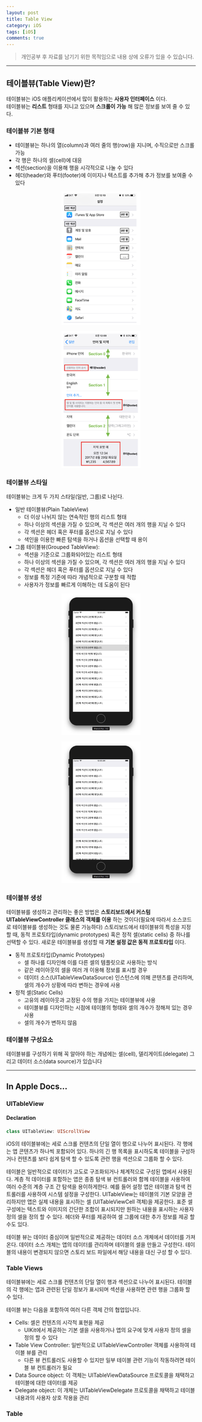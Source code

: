```yaml
---
layout: post
title: Table View
category: iOS
tags: [iOS]
comments: true
---
```


> 개인공부 후 자료를 남기기 위한 목적임으로 내용 상에 오류가 있을 수 있습니다.    

<hr>

## 테이블뷰(Table View)란?

테이블뷰는 iOS 애플리케이션에서 많이 활용하는 **사용자 인터페이스** 이다. <br>
테이블뷰는 **리스트** 형태를 지니고 있으며 **스크롤이 가능** 해 많은 정보를 보여 줄 수 있다.



### 테이블뷰 기본 형태

- 테이블뷰는 하나의 열(column)과 여러 줄의 행(row)을 지니며, 수직으로만 스크롤 가능
- 각 행은 하나의 셀(cell)에 대응
- 섹션(section)을 이용해 행을 시각적으로 나눌 수 있다
- 헤더(header)와 푸터(footer)에 이미지나 텍스트를 추가해 추가 정보를 보여줄 수 있다


<center>
<figure>
<img src="/assets/post-img/iOS/25.png" alt="" width="50%">
</figure>
</center>

<center>
<figure>
<img src="/assets/post-img/iOS/26.png" alt="" width="50%">
</figure>
</center>

### 테이블뷰 스타일

테이블뷰는 크게 두 가지 스타일(일반, 그룹)로 나뉜다.

- 일반 테이블뷰(Plain TableView)
  - 더 이상 나뉘지 않는 연속적인 행의 리스트 형태
  - 하나 이상의 섹션을 가질 수 있으며, 각 섹션은 여러 개의 행을 지닐 수 있다
  - 각 섹션은 헤더 혹은 푸터를 옵션으로 지닐 수 있다
  - 색인을 이용한 빠른 탐색을 하거나 옵션을 선택할 때 용이
- 그룹 테이블뷰(Grouped TableView):
  - 섹션을 기준으로 그룹화되어있는 리스트 형태
  - 하나 이상의 섹션을 가질 수 있으며, 각 섹션은 여러 개의 행을 지닐 수 있다
  - 각 섹션은 헤더 혹은 푸터를 옵션으로 지닐 수 있다
  - 정보를 특정 기준에 따라 개념적으로 구분할 때 적합
  - 사용자가 정보를 빠르게 이해하는 데 도움이 된다

<center>
<figure>
<img src="/assets/post-img/iOS/27.png" alt="" width="50%">
</figure>
</center>

<center>
<figure>
<img src="/assets/post-img/iOS/28.png" alt="" width="50%">
</figure>
</center>


### 테이블뷰 생성

테이블뷰를 생성하고 관리하는 좋은 방법은 **스토리보드에서 커스텀 UITableViewController 클래스의 객체를 이용** 하는 것이다(필요에 따라서 소스코드로 테이블뷰를 생성하는 것도 물론 가능하다) 스토리보드에서 테이블뷰의 특성을 지정할 때, 동적 프로토타입(dynamic prototypes) 혹은 정적 셀(static cells) 중 하나를 선택할 수 있다. 새로운 테이블뷰를 생성할 때 **기본 설정 값은 동적 프로토타입** 이다.

- 동적 프로토타입(Dynamic Prototypes)
  - 셀 하나를 디자인해 이를 다른 셀의 템플릿으로 사용하는 방식
  - 같은 레이아웃의 셀을 여러 개 이용해 정보를 표시할 경우
  - 데이터 소스(UITableViewDataSource) 인스턴스에 의해 콘텐츠를 관리하며, 셀의 개수가 상황에 따라 변하는 경우에 사용
- 정적 셀(Static Cells)
  - 고유의 레이아웃과 고정된 수의 행을 가지는 테이블뷰에 사용
  - 테이블뷰를 디자인하는 시점에 테이블의 형태와 셀의 개수가 정해져 있는 경우 사용
  - 셀의 개수가 변하지 않음


### 테이블뷰 구성요소

테이블뷰를 구성하기 위해 꼭 알아야 하는 개념에는 셀(cell), 델리게이트(delegate) 그리고 데이터 소스(data source)가 있습니다


<hr>

## In Apple Docs...


### UITableView

#### Declaration

```swift
class UITableView: UIScrollView
```

iOS의 테이블뷰에는 세로 스크롤 컨텐츠의 단일 열이 행으로 나누어 표시된다. 각 행에는 앱 콘텐츠가 하나씩 포함되어 있다. 하나의 긴 행 목록을 표시하도록 테이블을 구성하거나 컨텐츠를 보다 쉽게 ​​탐색 할 수 있도록 관련 행을 섹션으로 그룹화 할 수 있다.

테이블은 일반적으로 데이터가 고도로 구조화되거나 체계적으로 구성된 앱에서 사용된다. 계층 적 데이터를 포함하는 앱은 종종 탐색 뷰 컨트롤러와 함께 테이블을 사용하여 여러 수준의 계층 구조 간 탐색을 용이하게한다. 예를 들어 설정 앱은 테이블과 탐색 컨트롤러를 사용하여 시스템 설정을 구성한다. UITableView는 테이블의 기본 모양을 관리하지만 앱은 실제 내용을 표시하는 셀 (UITableViewCell 객체)을 제공한다. 표준 셀 구성에는 텍스트와 이미지의 간단한 조합이 표시되지만 원하는 내용을 표시하는 사용자 정의 셀을 정의 할 수 있다. 헤더와 푸터를 제공하여 셀 그룹에 대한 추가 정보를 제공 할 수도 있다.

테이블 뷰는 데이터 중심이며 일반적으로 제공하는 데이터 소스 개체에서 데이터를 가져온다. 데이터 소스 개체는 앱의 데이터를 관리하며 테이블의 셀을 만들고 구성한다. 테이블의 내용이 변경되지 않으면 스토리 보드 파일에서 해당 내용을 대신 구성 할 수 있다.


### Table Views

테이블뷰에는 세로 스크롤 컨텐츠의 단일 열이 행과 섹션으로 나누어 표시된다. 테이블의 각 행에는 앱과 관련된 단일 정보가 표시되며 섹션을 사용하면 관련 행을 그룹화 할 수 있다.

테이블 뷰는 다음을 포함하여 여러 다른 객체 간의 협업입니다.
- Cells: 셀은 컨텐츠의 시각적 표현을 제공
  - UIKit에서 제공하는 기본 셀을 사용하거나 앱의 요구에 맞게 사용자 정의 셀을 정의 할 수 있다
- Table View Controller: 일반적으로 UITableViewController 객체를 사용하여 테이블 뷰를 관리
  - 다른 뷰 컨트롤러도 사용할 수 있지만 일부 테이블 관련 기능이 작동하려면 테이블 뷰 컨트롤러가 필요
- Data Source object: 이 객체는 UITableViewDataSource 프로토콜을 채택하고 테이블에 대한 데이터를 제공
- Delegate object: 이 개체는 UITableViewDelegate 프로토콜을 채택하고 테이블 내용과의 사용자 상호 작용을 관리


### Table
